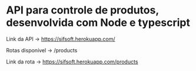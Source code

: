 # API para controle de produtos, desenvolvida com Node e typescript


Link da API -> https://sifsoft.herokuapp.com/

Rotas disponível -> /products

Link da rota -> https://sifsoft.herokuapp.com/products
